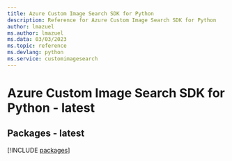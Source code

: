 ```yaml
---
title: Azure Custom Image Search SDK for Python
description: Reference for Azure Custom Image Search SDK for Python
author: lmazuel
ms.author: lmazuel
ms.data: 03/03/2023
ms.topic: reference
ms.devlang: python
ms.service: customimagesearch
---
```

# Azure Custom Image Search SDK for Python - latest
## Packages - latest
[!INCLUDE [packages](custom-image-search-index.md)]